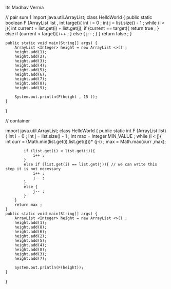 ﻿Its Madhav Verma

// pair sum 1
import java.util.ArrayList;
class HelloWorld {
    public static boolean F (ArrayList <Integer> list , int target){
        int i = 0 ;
        int j = list.size() - 1 ;
        while (i < j){
            int current = list.get(i) + list.get(j);
            if (current == target){
                return true ;
            }
            else if (current < target){
                i++ ;
            }
            else {
                j-- ;
            }
        }
        return false ;
    }
    
    public static void main(String[] args) {
        ArrayList <Integer> height = new ArrayList <>() ;
        height.add(1);
        height.add(2);
        height.add(3);
        height.add(4);
        height.add(5);
        height.add(6);
        height.add(7);
        height.add(8);
        height.add(9);

        System.out.println(F(height , 15 ));
    }
}


// container

import java.util.ArrayList;
class HelloWorld {
    public static int F (ArrayList <Integer> list){
        int i = 0 ;
        int j = list.size() - 1 ;
        int max = Integer.MIN_VALUE ;
        while (i < j){
            int curr = (Math.min(list.get(i),list.get(j)))* (j-i) ;
            max = Math.max(curr ,max);
            
            if (list.get(i) < list.get(j)){
                i++ ;
            }
            else if (list.get(i) == list.get(j)){ // we can write this step it is not necessary 
                i++ ;
                j-- ;
            }
            else {
                j-- ;
            }
        }
        return max ;
    }
    public static void main(String[] args) {
        ArrayList <Integer> height = new ArrayList <>() ;
        height.add(1);
        height.add(8);
        height.add(6);
        height.add(2);
        height.add(5);
        height.add(4);
        height.add(8);
        height.add(3);
        height.add(7);

        System.out.println(F(height));
    }
}
